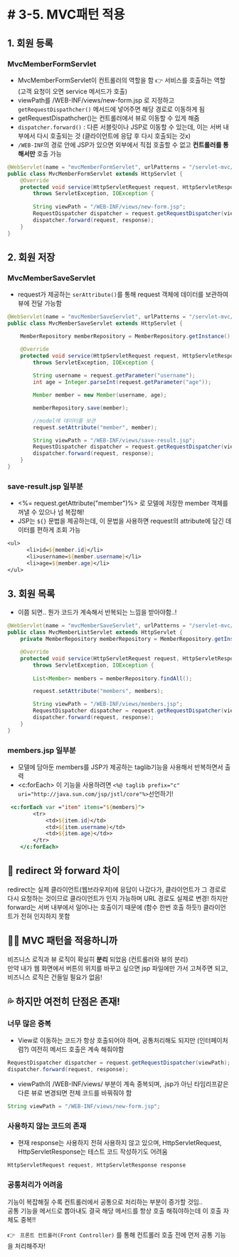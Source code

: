 # # 3-5. MVC패턴 적용

## 1. 회원 등록

### MvcMemberFormServlet
* MvcMemberFormServlet이 컨트롤러의 역할을 함 👉 서비스를 호출하는 역할 (고객 요청이 오면 service 메서드가 호출)
* viewPath를 /WEB-INF/views/new-form.jsp 로 지정하고 ``` getRequestDispathcher()``` 메서드에 넣어주면 해당 경로로 이동하게 됨
* getRequestDispathcher()는 컨트롤러에서 뷰로 이동할 수 있게 해줌
* ```dispatcher.forward()``` : 다른 서블릿이나 JSP로 이동할 수 있는데, 이는 서버 내부에서 다시 호출되는 것 (클라이언트에 응답 후 다시 호출되는 것x)
* ```/WEB-INF```의 경로 안에 JSP가 있으면 외부에서 직접 호출할 수 없고 **컨트롤러를 통해서만** 호출 가능

``` java
@WebServlet(name = "mvcMemberFormServlet", urlPatterns = "/servlet-mvc/members/new-form")
public class MvcMemberFormServlet extends HttpServlet {
    @Override
    protected void service(HttpServletRequest request, HttpServletResponse response)
        throws ServletException, IOException {
        
        String viewPath = "/WEB-INF/views/new-form.jsp";
        RequestDispatcher dispatcher = request.getRequestDispatcher(viewPath);
        dispatcher.forward(request, response);
    } 
}

```

## 2. 회원 저장

### MvcMemberSaveServlet

* request가 제공하는 ```serAttribute()```를 통해 request 객체에 데이터를 보관하여 뷰에 전달 가능함

``` java
@WebServlet(name = "mvcMemberSaveServlet", urlPatterns = "/servlet-mvc/members/save")
public class MvcMemberSaveServlet extends HttpServlet {

    MemberRepository memberRepository = MemberRepository.getInstance();

    @Override
    protected void service(HttpServletRequest request, HttpServletResponse response)
        throws ServletException, IOException {
        
        String username = request.getParameter("username");
        int age = Integer.parseInt(request.getParameter("age"));

        Member member = new Member(username, age);

        memberRepository.save(member);

        //model에 데이터를 보관
        request.setAttribute("member", member);

        String viewPath = "/WEB-INF/views/save-result.jsp";
        RequestDispatcher dispatcher = request.getRequestDispatcher(viewPath);
        dispatcher.forward(request, response);
    }
}

```

### save-result.jsp 일부분

*  <%= request.getAttribute("member")%> 로 모델에 저장한 member 객체를 꺼낼 수 있으나 넘 복잡해!
* JSP는 ```${}``` 문법을 제공하는데, 이 문법을 사용하면 request의 attribute에 담긴 데이터를 편하게 조회 가능


```jsp
<ul>
      <li>id=${member.id}</li>
      <li>username=${member.username}</li>
      <li>age=${member.age}</li>
</ul>
```

## 3. 회원 목록

* 이쯤 되면.. 뭔가 코드가 계속해서 반복되는 느낌을 받아야함..!

``` java
@WebServlet(name = "mvcMemberSaveServlet", urlPatterns = "/servlet-mvc/members")
public class MvcMemberListServlet extends HttpServlet {
    private MemberRepository memberRepository = MemberRepository.getInstance();

    @Override
    protected void service(HttpServletRequest request, HttpServletResponse response) 
        throws ServletException, IOException {
        
        List<Member> members = memberRepository.findAll();

        request.setAttribute("members", members);

        String viewPath = "/WEB-INF/views/members.jsp";
        RequestDispatcher dispatcher = request.getRequestDispatcher(viewPath);
        dispatcher.forward(request, response);
    }
}

```

### members.jsp 일부분

* 모델에 담아둔 members를 JSP가 제공하는 taglib기능을 사용해서 반복하면서 출력
* <c:forEach> 이 기능을 사용하려면 ```<%@ taglib prefix="c" uri="http://java.sun.com/jsp/jstl/core"%>```선언하기!


``` jsp
 <c:forEach var ="item" items="${members}">
        <tr>
            <td>${item.id}</td>
            <td>${item.username}</td>
            <td>${item.age}</td>>
        </tr>
    </c:forEach>
```

## 📝 redirect 와 forward 차이

redirect는 실제 클라이언트(웹브라우저)에 응답이 나갔다가, 클라이언트가 그 경로로 다시 요청하는 것이므로 클라이언트가 인지 가능하며 URL 경로도 실제로 변경!
하지만 forward는 서버 내부에서 일어나는 호출이기 때문에 (함수 한번 호출 하듯!) 클라이언트가 전혀 인지하지 못함


## 👩‍💻 MVC 패턴을 적용하니까

비즈니스 로직과 뷰 로직이 확실히 **분리** 되었음 (컨트롤러와 뷰의 분리)  
만약 내가 웹 화면에서 버튼의 위치를 바꾸고 싶으면 jsp 파일에만 가서 고쳐주면 되고, 비즈니스 로직은 건들일 필요가 없음!  


## 💦 하지만 여전히 단점은 존재!

### 너무 많은 중복

* View로 이동하는 코드가 항상 호출되어야 하며, 공통처리해도 되지만 (인터페이처럼?) 여전히 메서드 호출은 계속 해줘야함
``` java
RequestDispatcher dispatcher = request.getRequestDispatcher(viewPath);
dispatcher.forward(request, response);
```

* viewPath의 /WEB-INF/views/ 부분이 계속 중복되며, .jsp가 아닌 타임리프같은 다른 뷰로 변경되면 전체 코드를 바꿔줘야 함
``` java
String viewPath = "/WEB-INF/views/new-form.jsp";
```
### 사용하지 않는 코드의 존재

* 현재 response는 사용하지 전혀 사용하지 않고 있으며, HttpServletRequest, HttpServletResponse는 테스트 코드 작성하기도 어려움

``` java
HttpServletRequest request, HttpServletResponse response
```

### 공통처리가 어려움

기능이 복잡해질 수록 컨트롤러에서 공통으로 처리하는 부분이 증가할 것임..  
공통 기능을 메서드로 뽑아내도 결국 해당 메서드를 항상 호출 해줘야하는데 이 호출 자체도 중복!!

👉 ``` 프론트 컨트롤러(Front Controller)``` 를 통해 컨트롤러 호출 전에 먼저 공통 기능을 처리해주자!
